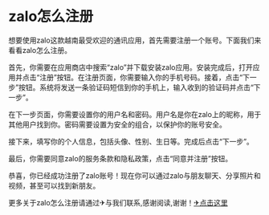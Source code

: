 # zalo怎么注册

想要使用zalo这款越南最受欢迎的通讯应用，首先需要注册一个账号。下面我们来看看zalo怎么注册。

首先，你需要在应用商店中搜索“zalo”并下载安装zalo应用。安装完成后，打开应用并点击“注册”按钮。在注册页面，你需要输入你的手机号码。接着，点击“下一步”按钮。系统将发送一条验证码短信到你的手机上，输入收到的验证码并点击“下一步”。

在下一步页面，你需要设置你的用户名和密码。用户名是你在zalo上的昵称，用于其他用户找到你。密码需要设置为安全的组合，以保护你的账号安全。

接下来，填写你的个人信息，包括头像、性别、生日等。完成后点击“下一步”。

最后，你需要同意zalo的服务条款和隐私政策，点击“同意并注册”按钮。

恭喜，你已经成功注册了zalo账号！现在你可以通过zalo与朋友聊天、分享照片和视频，甚至可以找到新朋友。

更多关于zalo怎么注册请通过✈与我们联系,感谢阅读,谢谢！[✈点击这里](https://t.me/lm66bot)